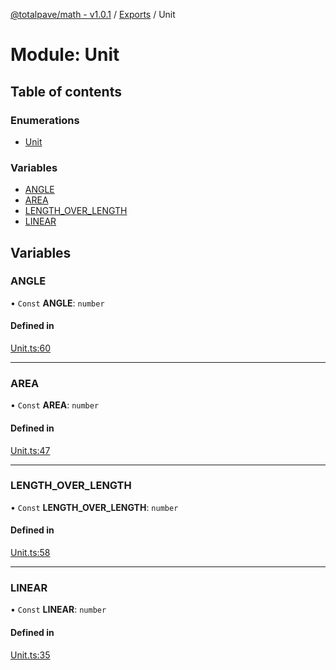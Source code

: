 [@totalpave/math - v1.0.1](../README.md) / [Exports](../modules.md) / Unit

# Module: Unit

## Table of contents

### Enumerations

- [Unit](../enums/Unit.Unit-1.md)

### Variables

- [ANGLE](Unit.md#angle)
- [AREA](Unit.md#area)
- [LENGTH\_OVER\_LENGTH](Unit.md#length_over_length)
- [LINEAR](Unit.md#linear)

## Variables

### ANGLE

• `Const` **ANGLE**: `number`

#### Defined in

[Unit.ts:60](https://github.com/totalpave/math/blob/0091020/src/Unit.ts#L60)

___

### AREA

• `Const` **AREA**: `number`

#### Defined in

[Unit.ts:47](https://github.com/totalpave/math/blob/0091020/src/Unit.ts#L47)

___

### LENGTH\_OVER\_LENGTH

• `Const` **LENGTH\_OVER\_LENGTH**: `number`

#### Defined in

[Unit.ts:58](https://github.com/totalpave/math/blob/0091020/src/Unit.ts#L58)

___

### LINEAR

• `Const` **LINEAR**: `number`

#### Defined in

[Unit.ts:35](https://github.com/totalpave/math/blob/0091020/src/Unit.ts#L35)
